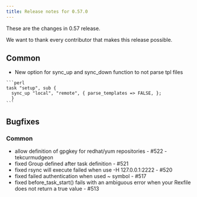 ```yaml
---
title: Release notes for 0.57.0
---
```


These are the changes in 0.57 release.

We want to thank every contributor that makes this release possible.

## Common

-   New option for sync\_up and sync\_down function to not parse tpl files

<!-- -->

    ```perl
    task "setup", sub {
      sync_up "local", "remote", { parse_templates => FALSE, };
      }
    ```

## Bugfixes

### Common

-   allow definition of gpgkey for redhat/yum repositories - \#522 - tekcurmudgeon
-   fixed Group defined after task definition - \#521
-   fixed rsync will execute failed when use -H 127.0.0.1:2222 - \#520
-   fixed failed authentication when used ~ symbol - \#517
-   fixed before\_task\_start() fails with an ambiguous error when your Rexfile does not return a true value - \#513

